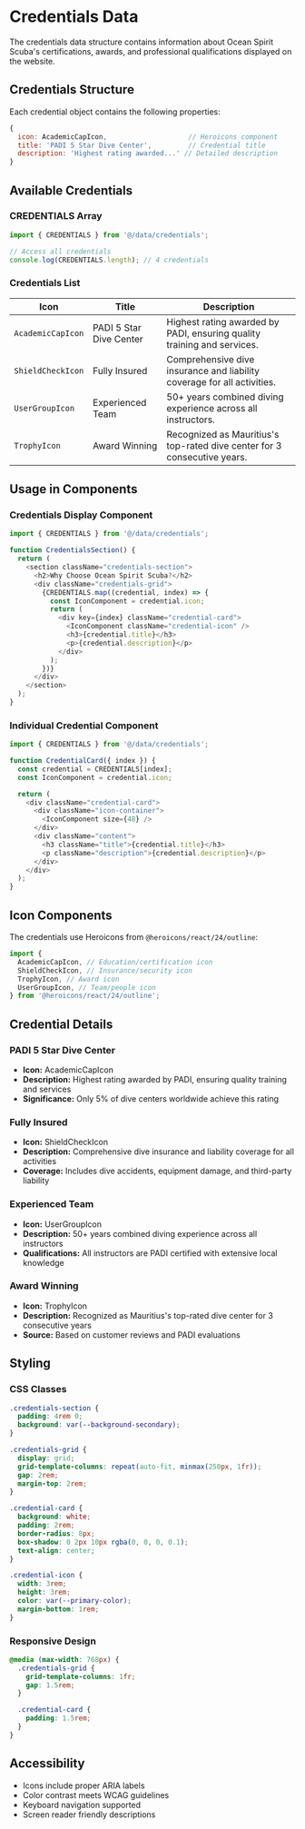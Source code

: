 # Credentials Data

The credentials data structure contains information about Ocean Spirit Scuba's certifications, awards, and professional qualifications displayed on the website.

## Credentials Structure

Each credential object contains the following properties:

```javascript
{
  icon: AcademicCapIcon,                    // Heroicons component
  title: 'PADI 5 Star Dive Center',         // Credential title
  description: 'Highest rating awarded...' // Detailed description
}
```

## Available Credentials

### CREDENTIALS Array

```javascript
import { CREDENTIALS } from '@/data/credentials';

// Access all credentials
console.log(CREDENTIALS.length); // 4 credentials
```

### Credentials List

| Icon              | Title                   | Description                                                              |
| ----------------- | ----------------------- | ------------------------------------------------------------------------ |
| `AcademicCapIcon` | PADI 5 Star Dive Center | Highest rating awarded by PADI, ensuring quality training and services.  |
| `ShieldCheckIcon` | Fully Insured           | Comprehensive dive insurance and liability coverage for all activities.  |
| `UserGroupIcon`   | Experienced Team        | 50+ years combined diving experience across all instructors.             |
| `TrophyIcon`      | Award Winning           | Recognized as Mauritius's top-rated dive center for 3 consecutive years. |

## Usage in Components

### Credentials Display Component

```javascript
import { CREDENTIALS } from '@/data/credentials';

function CredentialsSection() {
  return (
    <section className="credentials-section">
      <h2>Why Choose Ocean Spirit Scuba?</h2>
      <div className="credentials-grid">
        {CREDENTIALS.map((credential, index) => {
          const IconComponent = credential.icon;
          return (
            <div key={index} className="credential-card">
              <IconComponent className="credential-icon" />
              <h3>{credential.title}</h3>
              <p>{credential.description}</p>
            </div>
          );
        })}
      </div>
    </section>
  );
}
```

### Individual Credential Component

```javascript
import { CREDENTIALS } from '@/data/credentials';

function CredentialCard({ index }) {
  const credential = CREDENTIALS[index];
  const IconComponent = credential.icon;

  return (
    <div className="credential-card">
      <div className="icon-container">
        <IconComponent size={48} />
      </div>
      <div className="content">
        <h3 className="title">{credential.title}</h3>
        <p className="description">{credential.description}</p>
      </div>
    </div>
  );
}
```

## Icon Components

The credentials use Heroicons from `@heroicons/react/24/outline`:

```javascript
import {
  AcademicCapIcon, // Education/certification icon
  ShieldCheckIcon, // Insurance/security icon
  TrophyIcon, // Award icon
  UserGroupIcon, // Team/people icon
} from '@heroicons/react/24/outline';
```

## Credential Details

### PADI 5 Star Dive Center

- **Icon:** AcademicCapIcon
- **Description:** Highest rating awarded by PADI, ensuring quality training and services
- **Significance:** Only 5% of dive centers worldwide achieve this rating

### Fully Insured

- **Icon:** ShieldCheckIcon
- **Description:** Comprehensive dive insurance and liability coverage for all activities
- **Coverage:** Includes dive accidents, equipment damage, and third-party liability

### Experienced Team

- **Icon:** UserGroupIcon
- **Description:** 50+ years combined diving experience across all instructors
- **Qualifications:** All instructors are PADI certified with extensive local knowledge

### Award Winning

- **Icon:** TrophyIcon
- **Description:** Recognized as Mauritius's top-rated dive center for 3 consecutive years
- **Source:** Based on customer reviews and PADI evaluations

## Styling

### CSS Classes

```css
.credentials-section {
  padding: 4rem 0;
  background: var(--background-secondary);
}

.credentials-grid {
  display: grid;
  grid-template-columns: repeat(auto-fit, minmax(250px, 1fr));
  gap: 2rem;
  margin-top: 2rem;
}

.credential-card {
  background: white;
  padding: 2rem;
  border-radius: 8px;
  box-shadow: 0 2px 10px rgba(0, 0, 0, 0.1);
  text-align: center;
}

.credential-icon {
  width: 3rem;
  height: 3rem;
  color: var(--primary-color);
  margin-bottom: 1rem;
}
```

### Responsive Design

```css
@media (max-width: 768px) {
  .credentials-grid {
    grid-template-columns: 1fr;
    gap: 1.5rem;
  }

  .credential-card {
    padding: 1.5rem;
  }
}
```

## Accessibility

- Icons include proper ARIA labels
- Color contrast meets WCAG guidelines
- Keyboard navigation supported
- Screen reader friendly descriptions
